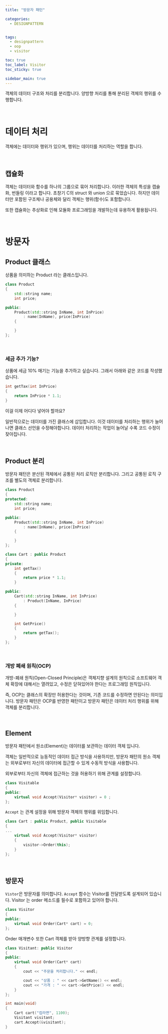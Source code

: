 ```yaml
---
title: "방문자 패턴"

categories:
  - DESIGNPATTERN


tags:
  - designpattern
  - oop
  - visitor

toc: true
toc_label: Visitor
toc_sticky: true

sidebar_main: true
---
```


객체의 데이터 구조와 처리를 분리합니다. 양방향 처리를 통해 분리된 객체의 행위를 수행합니다.

<br/>

# 데이터 처리

객체에는 데이터와 행위가 있으며, 행위는 데이터를 처리하는 역할을 합니다.

<br/>

## 캡슐화

객체는 데이터와 함수를 하나의 그룹으로 묶어 처리합니다. 이러한 객체의 특성을 캡슐화, 번들링 이라고 합니다. 초창기 C의 struct 와 union 으로 묶었습니다. 하지만 데이터만 포함된 구조체나 공용체와 달리 객체는 행위(함수)도 포함합니다.

또한 캡슐화는 추상화로 인해 모듈화 프로그래밍을 개발하는데 유용하게 활용됩니다.

<br/>

# 방문자

## Product 클래스

상품을 의미하는 Product 라는 클래스입니다.

```cpp
class Product
{
    std::string name;
    int price;

public:
    Product(std::string InName, int InPrice)
        : name(InName), price(InPrice)
    {

    }
};
```

<br/>

### 세금 추가 기능?

상품에 세금 10% 매기는 기능을 추가하고 싶습니다. 그래서 아래와 같은 코드를 작성했습니다.

```cpp
int getTax(int InPrice)
{
    return InPrice * 1.1;
}
```

이걸 이제 어디다 넣어야 할까요?

일반적으로는 데이터를 가진 클래스에 삽입합니다. 이것 데이터를 처리하는 행위가 늘어나면 클래스 선언을 수정해야합니다. 데이터 처리하는 작업이 늘어날 수록 코드 수정이 잦아집니다.

<br/>

## Product 분리

방문자 패턴은 분산된 객체에서 공통된 처리 로직만 분리합니다. 그리고 공통된 로직 구조를 별도의 객체로 분리합니다.

```cpp
class Product
{
protected:
    std::string name;
    int price;

public:
    Product(std::string InName, int InPrice)
        : name(InName), price(InPrice)
    {

    }
};

class Cart : public Product
{
private:
    int getTax()
    {
        return price * 1.1;
    }

public:
    Cart(std::string InName, int InPrice)
        : Product(InName, InPrice)
    {

    }

    int GetPrice()
    {
        return getTax();
    }
};
```

<br/>

### 개방 폐쇄 원칙(OCP)

개방-폐쇄 원칙(Open-Closed Principle)은 객체지향 설계의 원칙으로 소프트웨어 객체 확장에 대해서는 열려있고, 수정은 닫혀있어야 한다는 프로그래밍 원칙입니다.

즉, OCP는 클래스의 확장만 허용한다는 것이며, 기존 코드를 수정하면 안된다는 의미입니다. 방문자 패턴은 OCP를 반영한 패턴이고 방문자 패턴은 데이터 처리 행위를 위해 객체를 분리합니다.

<br/>

## Element

방문자 패턴에서 원소(Element)는 데이터를 보관하는 데이터 객체 입니다.

객체는 일반적으로 능동적인 데이터 접근 방식을 사용하지만, 방문자 패턴의 원소 객체는 외부로부터 자신의 데이터에 접근할 수 있게 수동적 방식을 사용합니다.

외부로부터 자신의 객체에 접근하는 것을 허용하기 위해 관계를 설정합니다.

```cpp
class Visitable
{
public:
    virtual void Accept(Visitor* visitor) = 0 ;
};
```

`Accept` 는 관계 설정을 위해 방문자 객체의 행위를 위임합니다.

```cpp
class Cart : public Product, public Visitable
{
...
    virtual void Accept(Visitor* visitor)
    {
        visitor->Order(this);
    }
};
```

<br/>

## 방문자

`Vistor`은 방문자를 의미합니다. `Accept` 함수는 Visitor를 전달받도록 설계되어 있습니다. Visitor 는 order 메소드를 필수로 포함하고 있어야 합니다.

```cpp
class Visitor
{
public:
    virtual void Order(Cart* cart) = 0;
};
```

Order 매개변수 또한 Cart 객체를 받아 양방향 관계를 설정합니다.

```cpp
class Visitant: public Visitor
{
public:
    virtual void Order(Cart* cart)
    {
        cout << "주문을 처리합니다." << endl;

        cout << "상품 : " << cart->GetName() << endl;
        cout << "가격 : " << cart->GetPrice() << endl;
    }
};

int main(void)
{
    Cart cart("컵라면", 1100);
    Visitant visitant;
    cart.Accept(&visitant);
}

```
